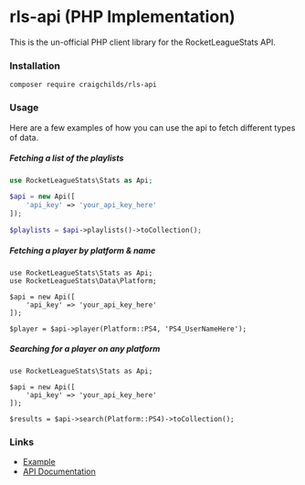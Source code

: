 # rls-api (PHP Implementation)

This is the un-official PHP client library for the RocketLeagueStats API.

### Installation
```
composer require craigchilds/rls-api
```

### Usage

Here are a few examples of how you can use the api to fetch different types of data.

##### Fetching a list of the playlists
```php
use RocketLeagueStats\Stats as Api;

$api = new Api([
    'api_key' => 'your_api_key_here'
]);

$playlists = $api->playlists()->toCollection();
```

##### Fetching a player by platform & name
```
use RocketLeagueStats\Stats as Api;
use RocketLeagueStats\Data\Platform;

$api = new Api([
    'api_key' => 'your_api_key_here'
]);

$player = $api->player(Platform::PS4, 'PS4_UserNameHere');
```

##### Searching for a player on any platform
```
use RocketLeagueStats\Stats as Api;

$api = new Api([
    'api_key' => 'your_api_key_here'
]);

$results = $api->search(Platform::PS4)->toCollection();
```

### Links
 * [Example](https://github.com/CraigChilds94/rls-api-lib-php/blob/master/example.php)
 * [API Documentation](http://documentation.rocketleaguestats.com/)
